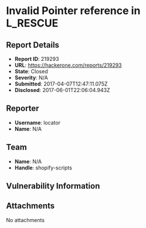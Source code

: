 # Invalid Pointer reference in L_RESCUE

## Report Details
- **Report ID**: 219293
- **URL**: https://hackerone.com/reports/219293
- **State**: Closed
- **Severity**: N/A
- **Submitted**: 2017-04-07T12:47:11.075Z
- **Disclosed**: 2017-06-01T22:06:04.943Z

## Reporter
- **Username**: locator
- **Name**: N/A

## Team
- **Name**: N/A
- **Handle**: shopify-scripts

## Vulnerability Information


## Attachments
No attachments
